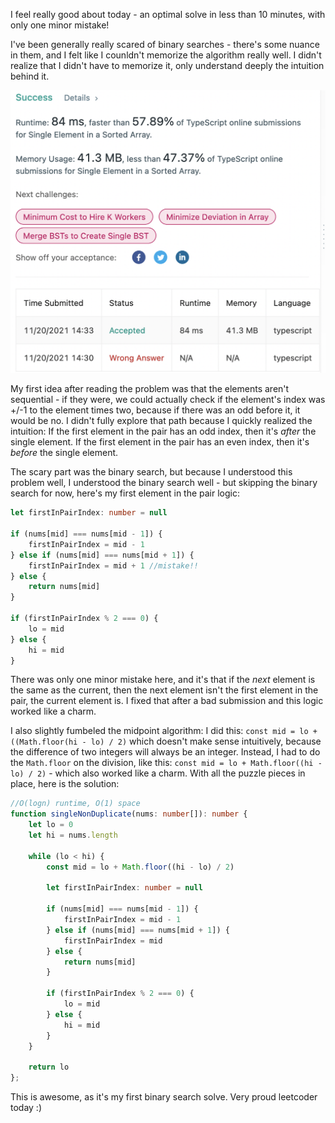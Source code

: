 I feel really good about today - an optimal solve in less than 10 minutes, with only one minor mistake! 

I've been generally really scared of binary searches - there's some nuance in them, and I felt like I counldn't memorize the algorithm really well. I didn't realize that I didn't have to memorize it, only understand deeply the intuition behind it.

![Today's submissions](submissions.png)

My first idea after reading the problem was that the elements aren't sequential - if they were, we could actually check if the element's index was +/-1 to the element times two, because if there was an odd before it, it would be no. I didn't fully explore that path because I quickly realized the intuition: If the first element in the pair has an odd index, then it's *after* the single element. If the first element in the pair has an even index, then it's *before* the single element.

The scary part was the binary search, but because I understood this problem well, I understood the binary search well - but skipping the binary search for now, here's my first element in the pair logic:

```typescript
let firstInPairIndex: number = null

if (nums[mid] === nums[mid - 1]) {
    firstInPairIndex = mid - 1
} else if (nums[mid] === nums[mid + 1]) {
    firstInPairIndex = mid + 1 //mistake!!
} else {
    return nums[mid]
}

if (firstInPairIndex % 2 === 0) {
    lo = mid
} else {
    hi = mid
}
```

There was only one minor mistake here, and it's that if the *next* element is the same as the current, then the next element isn't the first element in the pair, the current element is. I fixed that after a bad submission and this logic worked like a charm.

I also slightly fumbeled the midpoint algorithm: I did this: `const mid = lo + ((Math.floor(hi - lo) / 2)` which doesn't make sense intuitively, because the difference of two integers will always be an integer. Instead, I had to do the `Math.floor` on the division, like this: `const mid = lo + Math.floor((hi - lo) / 2)` - which also worked like a charm. With all the puzzle pieces in place, here is the solution:

```typescript
//O(logn) runtime, O(1) space
function singleNonDuplicate(nums: number[]): number {
    let lo = 0
    let hi = nums.length

    while (lo < hi) {
        const mid = lo + Math.floor((hi - lo) / 2)
        
        let firstInPairIndex: number = null
        
        if (nums[mid] === nums[mid - 1]) {
            firstInPairIndex = mid - 1
        } else if (nums[mid] === nums[mid + 1]) {
            firstInPairIndex = mid
        } else {
            return nums[mid]
        }
        
        if (firstInPairIndex % 2 === 0) {
            lo = mid
        } else {
            hi = mid
        }
    }
    
    return lo
};
```

This is awesome, as it's my first binary search solve. Very proud leetcoder today :) 
